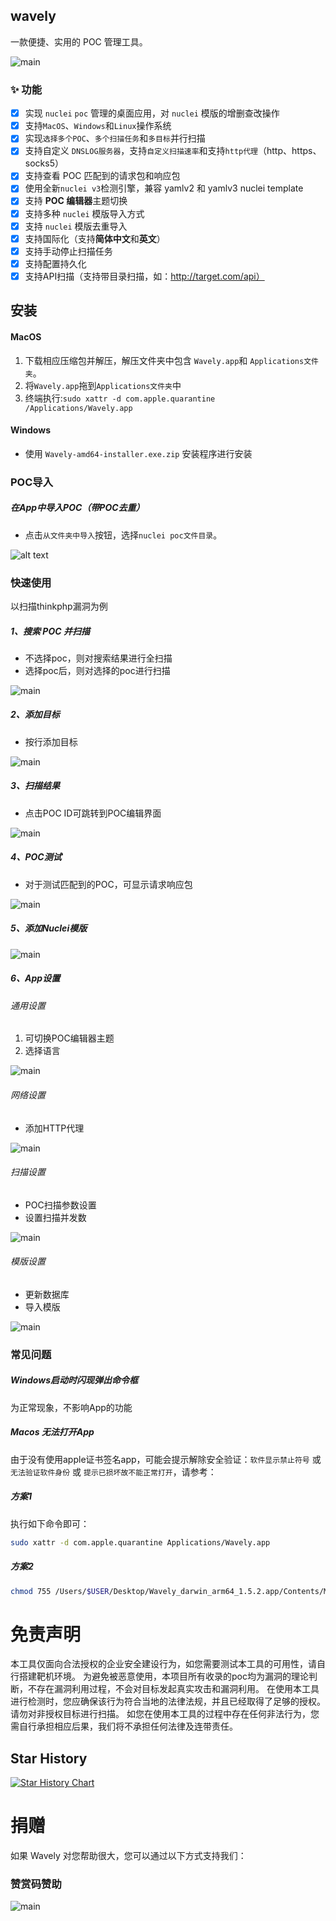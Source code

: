 ## wavely

一款便捷、实用的 POC 管理工具。

![main](imgs/view0.png)
### ✨ 功能
- [x] 实现 `nuclei` `poc` 管理的桌面应用，对 `nuclei` 模版的增删查改操作
- [x] 支持`MacOS`、`Windows`和`Linux`操作系统
- [x] 实现`选择多个POC`、`多个扫描任务`和`多目标`并行扫描
- [x] 支持自定义 `DNSLOG服务器`，支持`自定义扫描速率`和支持`http代理`（http、https、socks5）
- [x] 支持查看 POC 匹配到的请求包和响应包
- [x] 使用全新`nuclei v3`检测引擎，兼容 yamlv2 和 yamlv3 nuclei template
- [x] 支持 **POC 编辑器**主题切换
- [x] 支持多种 `nuclei` 模版导入方式
- [x] 支持 `nuclei` 模版去重导入
- [x] 支持国际化（支持**简体中文**和**英文**）
- [x] 支持手动停止扫描任务
- [x] 支持配置持久化
- [x] 支持API扫描（支持带目录扫描，如：http://target.com/api）

## 安装
#### MacOS
1. 下载相应压缩包并解压，解压文件夹中包含 `Wavely.app`和 `Applications文件夹`。
2. 将`Wavely.app`拖到`Applications文件夹`中
3. 终端执行:`sudo xattr -d com.apple.quarantine /Applications/Wavely.app`

#### Windows
-  使用 `Wavely-amd64-installer.exe.zip` 安装程序进行安装



### POC导入
##### 在App中导入POC（带POC去重）
- 点击`从文件夹中导入`按钮，选择`nuclei poc文件目录`。

![alt text](imgs/view1.png)

### 快速使用

以扫描thinkphp漏洞为例
##### 1、搜索 POC 并扫描
- 不选择poc，则对搜索结果进行全扫描
- 选择poc后，则对选择的poc进行扫描

![main](imgs/view2.png)
##### 2、添加目标
- 按行添加目标

![main](imgs/view3.png)
##### 3、扫描结果
- 点击POC ID可跳转到POC编辑界面

![main](imgs/view4.png)


#####  4、POC测试
- 对于测试匹配到的POC，可显示请求响应包

![main](imgs/view5.png)



##### 5、添加Nuclei模版
![main](imgs/view6.png)

##### 6、App设置
###### 通用设置
1. 可切换POC编辑器主题
2. 选择语言

![main](imgs/view7.png)
###### 网络设置
- 添加HTTP代理

![main](imgs/view8.png)

###### 扫描设置
- POC扫描参数设置
- 设置扫描并发数

![main](imgs/view9.png)
###### 模版设置
- 更新数据库
- 导入模版

![main](imgs/view10.png)

### 常见问题
##### Windows启动时闪现弹出命令框
为正常现象，不影响App的功能
#####  Macos 无法打开App
由于没有使用apple证书签名app，可能会提示解除安全验证：`软件显示禁止符号` 或 `无法验证软件身份` 或 `提示已损坏故不能正常打开`，请参考：

##### 方案1
执行如下命令即可：
``` bash
sudo xattr -d com.apple.quarantine Applications/Wavely.app
```
##### 方案2
``` bash
chmod 755 /Users/$USER/Desktop/Wavely_darwin_arm64_1.5.2.app/Contents/MacOS/Wavely
```

# 免责声明
本工具仅面向合法授权的企业安全建设行为，如您需要测试本工具的可用性，请自行搭建靶机环境。 为避免被恶意使用，本项目所有收录的poc均为漏洞的理论判断，不存在漏洞利用过程，不会对目标发起真实攻击和漏洞利用。 在使用本工具进行检测时，您应确保该行为符合当地的法律法规，并且已经取得了足够的授权。请勿对非授权目标进行扫描。 如您在使用本工具的过程中存在任何非法行为，您需自行承担相应后果，我们将不承担任何法律及连带责任。

## Star History

[![Star History Chart](https://api.star-history.com/svg?repos=perlh/wavely&type=Date)](https://star-history.com/#perlh/wavely&Date)

# 捐赠
如果 Wavely 对您帮助很大，您可以通过以下方式支持我们：

### 赞赏码赞助
![main](imgs/sponsor.jpg)